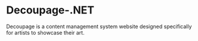 # Decoupage-.NET
Decoupage is a content management system website designed specifically for artists to showcase their art. 
